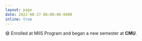 ```yaml
---
layout: page
date: 2022-08-27 08:00:00-0400
inline: true
---
```


😄 Enrolled at MIIS Program and began a new semester at **CMU**.
